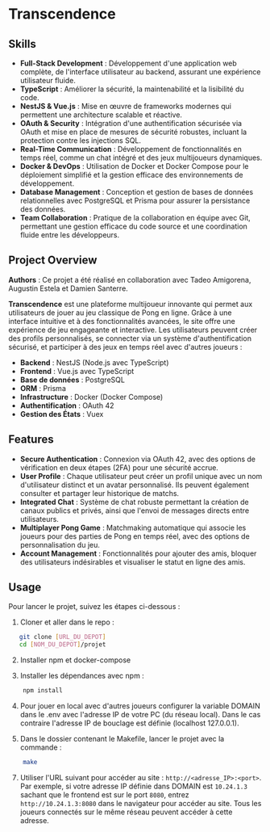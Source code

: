 # Transcendence

## Skills

- **Full-Stack Development** : Développement d'une application web complète, de l'interface utilisateur au backend, assurant une expérience utilisateur fluide.
- **TypeScript** : Améliorer la sécurité, la maintenabilité et la lisibilité du code.
- **NestJS & Vue.js** : Mise en œuvre de frameworks modernes qui permettent une architecture scalable et réactive.
- **OAuth & Security** : Intégration d'une authentification sécurisée via OAuth et mise en place de mesures de sécurité robustes, incluant la protection contre les injections SQL.
- **Real-Time Communication** : Développement de fonctionnalités en temps réel, comme un chat intégré et des jeux multijoueurs dynamiques.
- **Docker & DevOps** : Utilisation de Docker et Docker Compose pour le déploiement simplifié et la gestion efficace des environnements de développement.
- **Database Management** : Conception et gestion de bases de données relationnelles avec PostgreSQL et Prisma pour assurer la persistance des données.
- **Team Collaboration** : Pratique de la collaboration en équipe avec Git, permettant une gestion efficace du code source et une coordination fluide entre les développeurs.


## Project Overview

**Authors** : Ce projet a été réalisé en collaboration avec Tadeo Amigorena, Augustin Estela et Damien Santerre.

**Transcendence** est une plateforme multijoueur innovante qui permet aux utilisateurs de jouer au jeu classique de Pong en ligne. Grâce à une interface intuitive et à des fonctionnalités avancées, le site offre une expérience de jeu engageante et interactive. Les utilisateurs peuvent créer des profils personnalisés, se connecter via un système d'authentification sécurisé, et participer à des jeux en temps réel avec d'autres joueurs : 
- **Backend** : NestJS (Node.js avec TypeScript)
- **Frontend** : Vue.js avec TypeScript
- **Base de données** : PostgreSQL
- **ORM** : Prisma
- **Infrastructure** : Docker (Docker Compose)
- **Authentification** : OAuth 42
- **Gestion des États** : Vuex


## Features

- **Secure Authentication** : Connexion via OAuth 42, avec des options de vérification en deux étapes (2FA) pour une sécurité accrue.
- **User Profile** : Chaque utilisateur peut créer un profil unique avec un nom d'utilisateur distinct et un avatar personnalisé. Ils peuvent également consulter et partager leur historique de matchs.
- **Integrated Chat** : Système de chat robuste permettant la création de canaux publics et privés, ainsi que l'envoi de messages directs entre utilisateurs.
- **Multiplayer Pong Game** : Matchmaking automatique qui associe les joueurs pour des parties de Pong en temps réel, avec des options de personnalisation du jeu.
- **Account Management** : Fonctionnalités pour ajouter des amis, bloquer des utilisateurs indésirables et visualiser le statut en ligne des amis.

## Usage

Pour lancer le projet, suivez les étapes ci-dessous :

1. Cloner et aller dans le repo : 
```bash
   git clone [URL_DU_DEPOT]
   cd [NOM_DU_DEPOT]/projet
```

2. Installer npm et docker-compose

3. Installer les dépendances avec npm :
```bash
    npm install
```

4. Pour jouer en local avec d'autres joueurs configurer la variable DOMAIN dans le .env avec l'adresse IP de votre PC (du réseau local). Dans le cas contraire l'adresse IP de bouclage est définie (localhost 127.0.0.1).

5. Dans le dossier contenant le Makefile, lancer le projet avec la commande :
```bash
    make
```

7. Utiliser l'URL suivant pour accéder au site : `http://<adresse_IP>:<port>`. Par exemple, si votre adresse IP définie dans DOMAIN est `10.24.1.3` sachant que le frontend est sur le port `8080`, entrez `http://10.24.1.3:8080` dans le navigateur pour accéder au site. Tous les joueurs connectés sur le même réseau peuvent accéder à cette adresse.


